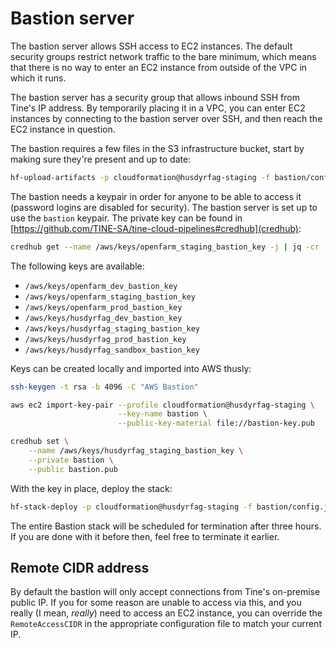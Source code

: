 # Bastion server

The bastion server allows SSH access to EC2 instances. The default security
groups restrict network traffic to the bare minimum, which means that there is
no way to enter an EC2 instance from outside of the VPC in which it runs.

The bastion server has a security group that allows inbound SSH from Tine's IP
address. By temporarily placing it in a VPC, you can enter EC2 instances by
connecting to the bastion server over SSH, and then reach the EC2 instance in
question.

The bastion requires a few files in the S3 infrastructure bucket, start by
making sure they're present and up to date:

```sh
hf-upload-artifacts -p cloudformation@husdyrfag-staging -f bastion/config.json
```

The bastion needs a keypair in order for anyone to be able to access it
(password logins are disabled for security). The bastion server is set up to use
the `bastion` keypair. The private key can be found in
[https://github.com/TINE-SA/tine-cloud-pipelines#credhub](credhub):

```sh
credhub get --name /aws/keys/openfarm_staging_bastion_key -j | jq -cr '.value.private_key' > /tmp/bastion_key
```

The following keys are available:

- `/aws/keys/openfarm_dev_bastion_key`
- `/aws/keys/openfarm_staging_bastion_key`
- `/aws/keys/openfarm_prod_bastion_key`
- `/aws/keys/husdyrfag_dev_bastion_key`
- `/aws/keys/husdyrfag_staging_bastion_key`
- `/aws/keys/husdyrfag_prod_bastion_key`
- `/aws/keys/husdyrfag_sandbox_bastion_key`

Keys can be created locally and imported into AWS thusly:

```sh
ssh-keygen -t rsa -b 4096 -C "AWS Bastion"

aws ec2 import-key-pair --profile cloudformation@husdyrfag-staging \
                        --key-name bastion \
                        --public-key-material file://bastion-key.pub

credhub set \
    --name /aws/keys/husdyrfag_staging_bastion_key \
    --private bastion \
    --public bastion.pub
```

With the key in place, deploy the stack:

```sh
hf-stack-deploy -p cloudformation@husdyrfag-staging -f bastion/config.json
```

The entire Bastion stack will be scheduled for termination after three hours.
If you are done with it before then, feel free to terminate it earlier.

## Remote CIDR address

By default the bastion will only accept connections from Tine's on-premise
public IP. If you for some reason are unable to access via this, and you really
(I mean, _really_) need to access an EC2 instance, you can override the
`RemoteAccessCIDR` in the appropriate configuration file to match your current
IP.
